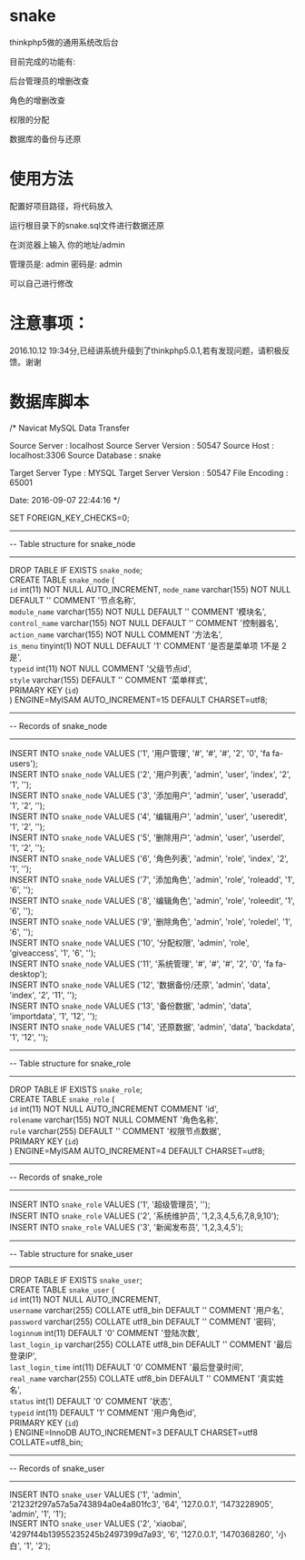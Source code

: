 # snake
thinkphp5做的通用系统改后台

目前完成的功能有:

后台管理员的增删改查

角色的增删改查

权限的分配

数据库的备份与还原

# 使用方法
配置好项目路径，将代码放入

运行根目录下的snake.sql文件进行数据还原

在浏览器上输入 你的地址/admin

管理员是: admin
密码是: admin

可以自己进行修改  
# 注意事项：  
2016.10.12 19:34分,已经讲系统升级到了thinkphp5.0.1,若有发现问题，请积极反馈。谢谢  

# 数据库脚本
/*
Navicat MySQL Data Transfer

Source Server         : localhost
Source Server Version : 50547
Source Host           : localhost:3306
Source Database       : snake

Target Server Type    : MYSQL
Target Server Version : 50547
File Encoding         : 65001

Date: 2016-09-07 22:44:16
*/

SET FOREIGN_KEY_CHECKS=0;

-- ----------------------------
-- Table structure for snake_node
-- ----------------------------
DROP TABLE IF EXISTS `snake_node`;  
CREATE TABLE `snake_node` (  
  `id` int(11) NOT NULL AUTO_INCREMENT,
  `node_name` varchar(155) NOT NULL DEFAULT '' COMMENT '节点名称',  
  `module_name` varchar(155) NOT NULL DEFAULT '' COMMENT '模块名',  
  `control_name` varchar(155) NOT NULL DEFAULT '' COMMENT '控制器名',  
  `action_name` varchar(155) NOT NULL COMMENT '方法名',  
  `is_menu` tinyint(1) NOT NULL DEFAULT '1' COMMENT '是否是菜单项 1不是 2是',  
  `typeid` int(11) NOT NULL COMMENT '父级节点id',  
  `style` varchar(155) DEFAULT '' COMMENT '菜单样式',  
  PRIMARY KEY (`id`)  
) ENGINE=MyISAM AUTO_INCREMENT=15 DEFAULT CHARSET=utf8;  

-- ----------------------------
-- Records of snake_node
-- ----------------------------
INSERT INTO `snake_node` VALUES ('1', '用户管理', '#', '#', '#', '2', '0', 'fa fa-users');  
INSERT INTO `snake_node` VALUES ('2', '用户列表', 'admin', 'user', 'index', '2', '1', '');  
INSERT INTO `snake_node` VALUES ('3', '添加用户', 'admin', 'user', 'useradd', '1', '2', '');  
INSERT INTO `snake_node` VALUES ('4', '编辑用户', 'admin', 'user', 'useredit', '1', '2', '');  
INSERT INTO `snake_node` VALUES ('5', '删除用户', 'admin', 'user', 'userdel', '1', '2', '');  
INSERT INTO `snake_node` VALUES ('6', '角色列表', 'admin', 'role', 'index', '2', '1', '');  
INSERT INTO `snake_node` VALUES ('7', '添加角色', 'admin', 'role', 'roleadd', '1', '6', '');  
INSERT INTO `snake_node` VALUES ('8', '编辑角色', 'admin', 'role', 'roleedit', '1', '6', '');  
INSERT INTO `snake_node` VALUES ('9', '删除角色', 'admin', 'role', 'roledel', '1', '6', '');  
INSERT INTO `snake_node` VALUES ('10', '分配权限', 'admin', 'role', 'giveaccess', '1', '6', '');  
INSERT INTO `snake_node` VALUES ('11', '系统管理', '#', '#', '#', '2', '0', 'fa fa-desktop');  
INSERT INTO `snake_node` VALUES ('12', '数据备份/还原', 'admin', 'data', 'index', '2', '11', '');  
INSERT INTO `snake_node` VALUES ('13', '备份数据', 'admin', 'data', 'importdata', '1', '12', '');  
INSERT INTO `snake_node` VALUES ('14', '还原数据', 'admin', 'data', 'backdata', '1', '12', '');  

-- ----------------------------
-- Table structure for snake_role
-- ----------------------------
DROP TABLE IF EXISTS `snake_role`;  
CREATE TABLE `snake_role` (  
  `id` int(11) NOT NULL AUTO_INCREMENT COMMENT 'id',  
  `rolename` varchar(155) NOT NULL COMMENT '角色名称',  
  `rule` varchar(255) DEFAULT '' COMMENT '权限节点数据',  
  PRIMARY KEY (`id`)  
) ENGINE=MyISAM AUTO_INCREMENT=4 DEFAULT CHARSET=utf8;  

-- ----------------------------
-- Records of snake_role
-- ----------------------------
INSERT INTO `snake_role` VALUES ('1', '超级管理员', '');  
INSERT INTO `snake_role` VALUES ('2', '系统维护员', '1,2,3,4,5,6,7,8,9,10');  
INSERT INTO `snake_role` VALUES ('3', '新闻发布员', '1,2,3,4,5');  

-- ----------------------------
-- Table structure for snake_user
-- ----------------------------
DROP TABLE IF EXISTS `snake_user`;  
CREATE TABLE `snake_user` (  
  `id` int(11) NOT NULL AUTO_INCREMENT,  
  `username` varchar(255) COLLATE utf8_bin DEFAULT '' COMMENT '用户名',  
  `password` varchar(255) COLLATE utf8_bin DEFAULT '' COMMENT '密码',  
  `loginnum` int(11) DEFAULT '0' COMMENT '登陆次数',  
  `last_login_ip` varchar(255) COLLATE utf8_bin DEFAULT '' COMMENT '最后登录IP',  
  `last_login_time` int(11) DEFAULT '0' COMMENT '最后登录时间',  
  `real_name` varchar(255) COLLATE utf8_bin DEFAULT '' COMMENT '真实姓名',  
  `status` int(1) DEFAULT '0' COMMENT '状态',  
  `typeid` int(11) DEFAULT '1' COMMENT '用户角色id',  
  PRIMARY KEY (`id`)  
) ENGINE=InnoDB AUTO_INCREMENT=3 DEFAULT CHARSET=utf8 COLLATE=utf8_bin;  

-- ----------------------------
-- Records of snake_user
-- ----------------------------
INSERT INTO `snake_user` VALUES ('1', 'admin', '21232f297a57a5a743894a0e4a801fc3', '64', '127.0.0.1', '1473228905', 'admin', '1', '1');  
INSERT INTO `snake_user` VALUES ('2', 'xiaobai', '4297f44b13955235245b2497399d7a93', '6', '127.0.0.1', '1470368260', '小白', '1', '2');  


